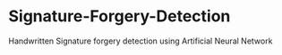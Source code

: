 # Signature-Forgery-Detection
Handwritten Signature forgery detection using Artificial Neural Network
